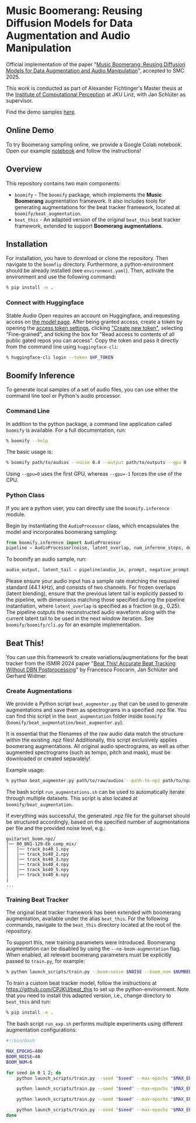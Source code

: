 # Music Boomerang: Reusing Diffusion Models for Data Augmentation and Audio Manipulation

Official implementation of the paper "<a href="">Music Boomerang: Reusing Diffusion Models for Data Augmentation and Audio Manipulation</a>", accepted to SMC 2025.

This work is conducted as part of Alexander Fichtinger's Master thesis at the [Institute of Computational Perception](https://www.jku.at/en/institute-of-computational-perception/) at JKU Linz, with Jan Schlüter as supervisor.

Find the demo samples [here]().

## Online Demo

To try Boomerang sampling online, we provide a Google Colab notebook. Open our example [notebook](https://colab.research.google.com/drive/1oVaC6aPEzQnOZ5t16jTWSa-1BfVHyeXr?usp=sharing) and follow the instructions!

## Overview
This repository contains two main components:
- <code>boomify</code> - The <code>boomify</code> package, which implements the **Music Boomerang** augmentation framework. It also includes tools for generating augmentations for the beat tracker framework, located at <code>boomify/beat_augmentation</code>.
- <code>beat_this</code> - An adapted version of the original <code>beat_this</code> beat tracker framework, extended to support **Boomerang augmentations**.

## Installation

For installation, you have to download or clone the repository. Then navigate to the <code>boomfiy</code> directory. Furthermore, a python-environment should be already installed (see <code>environment.yaml</code>). Then, activate the environment and use the following command:

```bash
% pip install -e .
```

### Connect with Huggingface
Stable Audio Open requires an account on Huggingface, and requesting access on [the model page](https://huggingface.co/stabilityai/stable-audio-open-1.0). After being granted access, create a token by opening the [access token settings](https://huggingface.co/settings/tokens), clicking ["Create new token"](https://huggingface.co/settings/tokens/new?tokenType=fineGrained), selecting "Fine-grained", and ticking the box for "Read access to contents of all public gated repos you can access". Copy the token and pass it directly from the command line using <code>huggingface-cli</code>:

```bash
% huggingface-cli login --token $HF_TOKEN
```

## Boomify Inference

To generate local samples of a set of audio files, you can use either the command line tool or Python's audio processor.

### Command Line
In addition to the python package, a command line application called <code>boomify</code> is available. For a full documentation, run:

```bash
% boomify --help
```

The basic usage is:

```bash
% boomify path/to/audios --noise 0.4 --output path/to/outputs --gpu 0
```

Using <code>--gpu=0</code> uses the first GPU, whereas <code>--gpu=-1</code> forces the use of the CPU.

### Python Class
If you are a python user, you can directly use the <code>boomify.inference</code> module.

Begin by instantiating the <code>AudioProcessor</code> class, which encapsulates the model and incorporates boomerang sampling:

```python
from boomify.inference import AudioProcessor
pipeline = AudioProcessor(noise, latent_overlap, num_inferene_steps, device, verbose)
```

To boomify an audio sample, run:
```python
audio_output, latent_tail = pipeline(audio_in, prompt, negative_prompt, previous_latent_tail, guidance_scale, audio_start, audio_end)
```

Please ensure your audio input has a sample rate matching the required standard (44.1 kHz), and consists of two channels. For frozen overlaps (latent blending), ensure that the previous latent tail is explicitly passed to the pipeline, with dimensions matching those specified during the pipeline instantiation, where <code>latent_overlap</code> is specified as a fraction (e.g., 0.25). The pipeline outputs the reconstructed audio waveform along with the current latent tail to be used in the next window iteration. See <code>boomify/boomify/cli.py</code> for an example implementation.

## Beat This!

You can use this framework to create variations/augmentations for the beat tracker from the ISMIR 2024 paper "[Beat This! Accurate Beat Tracking Without DBN Postprocessing](https://arxiv.org/abs/2407.21658)" by Francesco Foscarin, Jan Schlüter and Gerhard Widmer.

### Create Augmentations

We provide a Python script <code>beat_augmenter.py</code> that can be used to generate augmentations and save them as spectrograms in a specified .npz file. You can find this script in the <code>beat_augmentation</code> folder inside <code>boomify</code> (<code>boomify/beat_augmentation/beat_augmenter.py</code>).

It is essential that the filenames of the raw audio data match the  structure within the existing .npz files! Additionally, this script exclusively applies boomerang augmentations. All original audio spectrograms, as well as other augmented spectrograms (such as tempo, pitch and mask), must be downloaded or created separately!

Example usage:

```bash
% python beat_augmenter.py path/to/raw/audios --path-to-npz path/to/npz --noise 0.4 --num-aug 6 --gpu
```

The bash script <code>run_augmentations.sh</code> can be used to automatically iterate through multiple datasets. This script is also located at <code>boomify/beat_augmentation</code>.

If everything was successful, the generated .npz file for the guitarset should be structured accordingly, based on the specified number of augmentations per file and the provided noise level, e.g.:

```plaintext
guitarset_boom.npz/
│── 00_BN1-129-Eb_comp_mix/
│   │── track_bs40_1.npy
│   │── track_bs40_2.npy
│   │── track_bs40_3.npy
│   │── track_bs40_4.npy
│   │── track_bs40_5.npy
│   │── track_bs40_6.npy
|
...
```

### Training Beat Tracker

The original beat tracker framework has been extended with boomerang augmentation, available under the alias <code>beat_this</code>. For the following commands, navigate to the <code>beat_this</code> directory located at the root of the repository.

To support this, new training parameters were introduced. Boomerang augmentation can be disabled by using the <code>--no-boom-augmentation</code> flag. When enabled, all relevant boomerang parameters must be explicitly passed to <code>train.py</code>, for example:

```bash
% python launch_scripts/train.py --boom-noise $NOISE --boom_num $NUMBER_OF_AUGMENTATIONS_PER_FILE
```

To train a custom beat tracker model, follow the instructions at https://github.com/CPJKU/beat_this to set up the python-environment. Note that you need to install this adapted version, i.e., change directory to <code>beat_this</code> and run:

```bash
% pip install -e .
```

The bash script <code>run_exp.sh</code> performs multiple experiments using different augmentation configurations:

```bash
#!/bin/bash

MAX_EPOCHS=400
BOOM_NOISE=40
BOOM_NUM=6

for seed in 0 1 2; do
    python launch_scripts/train.py --seed "$seed" --max-epochs "$MAX_EPOCHS" --no-val --no-tempo-augmentation --no-pitch-augmentation --no-mask-augmentation --no-boom-augmentation --logger "wandb" --name "No-augmentation-$seed"

    python launch_scripts/train.py --seed "$seed" --max-epochs "$MAX_EPOCHS" --no-val --no-boom-augmentation --logger "wandb" --name "Pitch-tempo-mask-$seed"

    python launch_scripts/train.py --seed "$seed" --max-epochs "$MAX_EPOCHS" --no-val --no-tempo-augmentation --no-pitch-augmentation --no-mask-augmentation --boom-noise "$BOOM_NOISE" --boom-num "$BOOM_NUM" --logger "wandb" --name "Boomerang-sampling-$seed"

    python launch_scripts/train.py --seed "$seed" --max-epochs "$MAX_EPOCHS" --no-val --boom-noise "$BOOM_NOISE" --boom-num "$BOOM_NUM" --logger "wandb" --name "All-augmentations-$seed"
done
```
